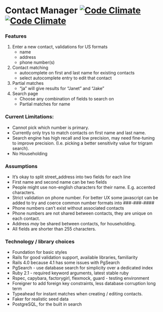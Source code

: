 Contact Manager [![Code Climate](https://codeclimate.com/github/hale/coding_exercise.png)](https://codeclimate.com/github/hale/coding_exercise) [![Code Climate](https://codeclimate.com/github/hale/coding_exercise/coverage.png)](https://travis-ci.org/hale/coding_exercise)
=====

### Features

1. Enter a new contact, validations for US formats
    - name
    - address
    - phone number(s)
2. Contact matching
    - autocomplete on first and last name for existing contacts
    - select autocomplete entry to edit that contact
3. Partial matches
    - “ja” will give results for “Janet” and “Jake”
4. Search page
    - Choose any combination of fields to search on
    - Partial matches for name


### Current Limitations:

* Cannot pick which number is primary.
* Currently only trys to match contacts on first name and last name.
* Search engine has high recall and low precision, may need fine-tuning to improve precision. (I.e. picking a better sensitivity value for trigram search).
* No Householding

### Assumptions

* It’s okay to split street_address into two fields for each line
* First name and second name can be two fields
* People might use non-english characters for their name. E.g. accented characters.
* Strict validation on phone number. For better UX some javascript can be added to try and coerce common number formats into ###-###-####
* Phone numbers can’t exist without associated contacts
* Phone numbers are not shared between contacts, they are unique on each contact.
* Address *may* be shared between contacts, for householding.
* All fields are shorter than 255 characters.

### Technology / library choices

* Foundation for basic styles
* Rails for good validation support, available libraries, familiarity
* Rails 4.0 because 4.1 has some issues with PgSearch
* PgSearch - use database search for simplicity over a dedicated index
* Ruby 2.1 - required keyword arguments, latest stable ruby
* Rspec, capybara, factorygirl, flexmock, guard - testing environment
* Foreigner to add foreign key constraints, less database corruption long term
* Typeahead for instant matches when creating / editing contacts.
* Faker for realistic seed data
* PostgreSQL, for the built in search
